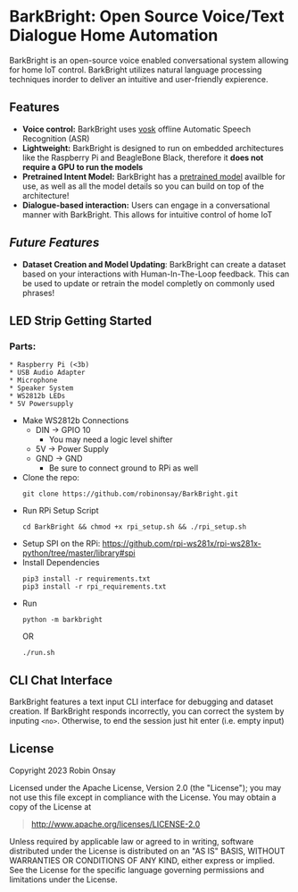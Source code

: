 # BarkBright: Open Source Voice/Text Dialogue Home Automation
BarkBright is an open-source voice enabled conversational system allowing for home IoT control. BarkBright utilizes natural language processing techniques inorder to deliver an intuitive and user-friendly expierence.

## Features
* **Voice control:** BarkBright uses [vosk](https://alphacephei.com/vosk/) offline Automatic Speech Recognition (ASR)
* **Lightweight:** BarkBright is designed to run on embedded architectures like the Raspberry Pi and BeagleBone Black, therefore it **does not require a GPU to run the models**
* **Pretrained Intent Model:** BarkBright has a [pretrained model](barkbright/models/assets) availble for use, as well as all the model details so you can build on top of the architecture!
*  **Dialogue-based interaction:** Users can engage in a conversational manner with BarkBright. This allows for intuitive control of home IoT

## *Future Features*

* **Dataset Creation and Model Updating**: BarkBright can create a dataset based on your interactions with Human-In-The-Loop feedback. This can be used to update or retrain the model completly on commonly used phrases!

## LED Strip Getting Started
### Parts:
    * Raspberry Pi (<3b)
    * USB Audio Adapter
    * Microphone
    * Speaker System
    * WS2812b LEDs
    * 5V Powersupply
* Make WS2812b Connections
    * DIN -> GPIO 10
        * You may need a logic level shifter
    * 5V -> Power Supply
    * GND -> GND
        * Be sure to connect ground to RPi as well
* Clone the repo:
    ```
    git clone https://github.com/robinonsay/BarkBright.git
    ```
* Run RPi Setup Script
    ```
    cd BarkBright && chmod +x rpi_setup.sh && ./rpi_setup.sh
    ```
* Setup SPI on the RPi: https://github.com/rpi-ws281x/rpi-ws281x-python/tree/master/library#spi
* Install Dependencies
    ```
    pip3 install -r requirements.txt
    pip3 install -r rpi_requirements.txt
    ```
* Run
    ```
    python -m barkbright
    ```
    OR
    ```
    ./run.sh
    ```

## CLI Chat Interface

BarkBright features a text input CLI interface for debugging and dataset creation. If BarkBright responds incorrectly, you can correct the system by inputing `<no>`. Otherwise, to end the session just hit enter (i.e. empty input)

## License
Copyright 2023 Robin Onsay

Licensed under the Apache License, Version 2.0 (the "License");
you may not use this file except in compliance with the License.
You may obtain a copy of the License at

> http://www.apache.org/licenses/LICENSE-2.0

Unless required by applicable law or agreed to in writing, software
distributed under the License is distributed on an "AS IS" BASIS,
WITHOUT WARRANTIES OR CONDITIONS OF ANY KIND, either express or implied.
See the License for the specific language governing permissions and
limitations under the License.
